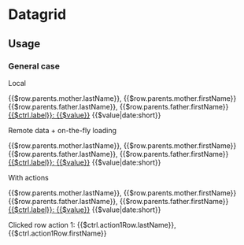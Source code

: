 # Datagrid

<component-status cx-design="complete" ux="prototype"></component-status>

## Usage

### General case

Local

<oui-datagrid
  rows="$ctrl.data"
  page-size="25">
  <oui-column title="First name" property="firstName" sortable="asc"></oui-column>
  <oui-column title="Last name" property="lastName" sortable></oui-column>
  <oui-column title="Mère" property="parents.mother.lastName" sortable>
    {{$row.parents.mother.lastName}}, {{$row.parents.mother.firstName}}
  </oui-column>
  <oui-column title="Père" property="parents.father.lastName" sortable>
    {{$row.parents.father.lastName}}, {{$row.parents.father.firstName}}
  </oui-column>
  <oui-column title="Email" property="email" sortable>
    <a href="mailto:{{$value}}">{{$ctrl.label}}: {{$value}}</a>
  </oui-column>
  <oui-column title="Phone" property="phone"></oui-column>
  <oui-column title="Birth" property="birth" sortable>
    {{$value|date:short}}
  </oui-column>
</oui-datagrid>

Remote data + on-the-fly loading

<oui-datagrid
  rows-loader="$ctrl.loadPartialData($config)"
  row-loader="$ctrl.loadRow($row)"
  page-size="25">
  <oui-column title="First name" property="firstName" sortable="asc"></oui-column>
  <oui-column title="Last name" property="lastName" sortable></oui-column>
  <oui-column title="Mère" property="parents.mother.lastName" sortable>
    {{$row.parents.mother.lastName}}, {{$row.parents.mother.firstName}}
  </oui-column>
  <oui-column title="Père" property="parents.father.lastName" sortable>
    {{$row.parents.father.lastName}}, {{$row.parents.father.firstName}}
  </oui-column>
  <oui-column title="Email" property="email" sortable>
    <a href="mailto:{{$value}}">{{$ctrl.label}}: {{$value}}</a>
  </oui-column>
  <oui-column title="Phone" property="phone"></oui-column>
  <oui-column title="Birth" property="birth" sortable>
    {{$value|date:short}}
  </oui-column>
</oui-datagrid>

With actions

<oui-datagrid rows-loader="$ctrl.loadPartialData($config)" row-loader="$ctrl.loadRow($row)" page-size="25">
  <oui-column title="First name" property="firstName" sortable="asc"></oui-column>
  <oui-column title="Last name" property="lastName" sortable></oui-column>
  <oui-column title="Mère" property="parents.mother.lastName" sortable>
    {{$row.parents.mother.lastName}}, {{$row.parents.mother.firstName}}
  </oui-column>
  <oui-column title="Père" property="parents.father.lastName" sortable>
    {{$row.parents.father.lastName}}, {{$row.parents.father.firstName}}
  </oui-column>
  <oui-column title="Email" property="email" sortable>
    <a href="mailto:{{$value}}">{{$ctrl.label}}: {{$value}}</a>
  </oui-column>
  <oui-column title="Phone" property="phone"></oui-column>
  <oui-column title="Birth" property="birth" sortable>
    {{$value|date:short}}
  </oui-column>
  <oui-action-menu
      align="end"
      compact>
      <oui-action-menu-item
          text="Action 1"
          on-click="$ctrl.action1Row = $row">
      </oui-action-menu-item>
      <oui-action-menu-divider></oui-action-menu-divider>
      <oui-action-menu-item
          text="Lien externe"
          href="#"
          external>
      </oui-action-menu-item>
  </oui-action-menu>
</oui-datagrid>

Clicked row action 1: <span ng-if="$ctrl.action1Row">{{$ctrl.action1Row.lastName}}, {{$ctrl.action1Row.firstName}}</span>
